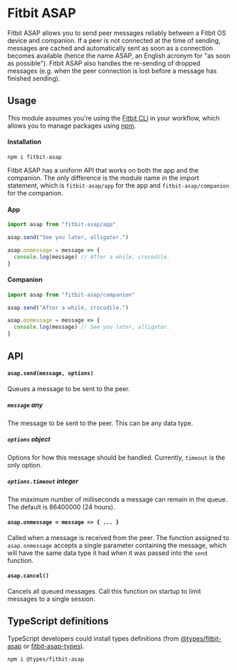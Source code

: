# Fitbit ASAP
Fitbit ASAP allows you to send peer messages reliably between a Fitbit OS device and companion. If a peer is not connected at the time of sending, messages are cached and automatically sent as soon as a connection becomes available (hence the name ASAP, an English acronym for "as soon as possible"). Fitbit ASAP also handles the re-sending of dropped messages (e.g. when the peer connection is lost before a message has finished sending).
## Usage
This module assumes you're using the [Fitbit CLI](https://dev.fitbit.com/build/guides/command-line-interface/) in your workflow, which allows you to manage packages using [npm](https://docs.npmjs.com/about-npm/).
#### Installation
```
npm i fitbit-asap
```
Fitbit ASAP has a uniform API that works on both the app and the companion. The only difference is the module name in the import statement, which is `fitbit-asap/app` for the app and `fitbit-asap/companion` for the companion.
#### App
```javascript
import asap from "fitbit-asap/app"

asap.send("See you later, alligator.")

asap.onmessage = message => {
  console.log(message) // After a while, crocodile.
}
```
#### Companion
```javascript
import asap from "fitbit-asap/companion"

asap.send("After a while, crocodile.")

asap.onmessage = message => {
  console.log(message) // See you later, alligator.
}
```
## API
#### `asap.send(message, options)`
Queues a message to be sent to the peer.
##### `message` **any**
The message to be sent to the peer. This can be any data type.
##### `options` **object**
Options for how this message should be handled. Currently, `timeout` is the only option.
##### `options.timeout` **integer**
The maximum number of milliseconds a message can remain in the queue. The default is 86400000 (24 hours).
#### `asap.onmessage = message => { ... }`
Called when a message is received from the peer. The function assigned to `asap.onmessage` accepts a single parameter containing the message, which will have the same data type it had when it was passed into the `send` function.
#### `asap.cancel()`
Cancels all queued messages. Call this function on startup to limit messages to a single session.

## TypeScript definitions
TypeScript developers could install types definitions (from [@types/fitbit-asap](https://www.npmjs.com/package/@types/fitbit-asap) or [fitbit-asap-types](https://github.com/JeremyJeanson/fitbit-asap-types)).
```
npm i @types/fitbit-asap
```